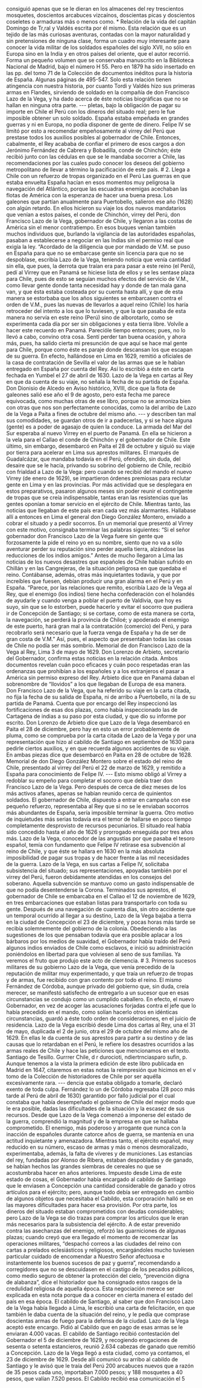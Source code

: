 consiguió apenas que se le dieran en los almacenes del rey trescientos mosquetes, doscientos arcabuces vizcaínos, doscientas picas y doscientos coseletes o armaduras más o menos como. * Relación de la vida del capitán Domingo de Tr,ral y Valdés escrita por él mismo. Esta relación que es un tejido de las más curiosas aventuras, contadas con la mayor naturalidad y sin pretensiones de ninguna clase, forma un cuadro muy interesante para conocer la vida militar de los soldados españoles del siglo XVII, no sólo en Europa sino en la India y en otros países del oriente, que el autor recorrió. Forma un pequeño volumen que se conservaba manuscrito en la Biblioteca Nacional de Madrid, bajo el número H 55. Pero en 1879 ha sido insertado en las pp. del tomo 71 de la Colección de documentos inéditos pura la historia de España. Algunas páginas de 495-547. Solo esta relación tienen atingencia con nuestra historia, por cuanto Tordi y Valdés hizo sus primeras armas en Flandes, sirviendo de soldado en la compañía de don Francisco Lazo de la Vega, y ha dado acerca de éste noticias biográficas que no se hallan en ninguna otra parte. --- pletas, bajo la obligación de pagar su importe en Chile el Perú con los dineros del situado real; pero le fue imposible obtener un solo soldado. España estaba empeñada en grandes guerras y ni en Europa, no podía disponer de gente de dinero. Felipe IV se limitó por esto a recomendar empeñosamente al virrey del Perú que prestase todos los auxilios posibles al gobernador de Chile. Entonces, cabalmente, el Rey acababa de confiar el primero de esos cargos a don Jerónimo Fernández de Cabrera y Bobadilla, conde de Chinchón; éste recibió junto con las cédulas en que se le mandaba socorrer a Chile, las recomendaciones por las cuales pudo conocer los deseos del gobierno metropolitano de llevar a término la pacificación de este país. # 2. Llega a Chile con un refuerzo de tropas organizado en el Perú Las guerras en que estaba envuelta España hacían en esos momentos muy peligrosa la navegación del Atlántico, porque las escuadras enemigas acechaban las flotas de América con la esperanza de hacer una buena presa. Los galeones que partían anualmente para Puertobello, salieron ese año (1628) con algún retardo. En ellos hicieron su viaje los dos nuevos mandatarios que venían a estos países, el conde de Chinchón, virrey del Perú, don Francisco Lazo de la Vega, gobernador de Chile, y llegaron a las costas de América sin el menor contratiempo. En esos buques venían también muchos individuos que, burlando la vigilancia de las autoridades españolas, pasaban a establecerse a negociar en las Indias sin el permiso real que exigía la ley. “Acordado de la diligencia que por mandado de V.M. se puso en España para que no se embarcase gente sin licencia para que no se despoblase, escribía Lazo de la Vega, teniendo noticia que venía cantidad sin ella, que pues, la derrota que traían era para pasar a este reino (el Perú), pedí al Virrey que en Panamá se hiciese lista de ellos y se les sentase plaza para Chile, pues de esto se seguían muchos efectos del servicio de V.M., como llevar gente donde tanta necesidad hay y donde de tan mala gana van, y que ésta estaba costeada por su cuenta hasta allí, y que de esta manera se estorbaba que los años siguientes se embarcasen contra el orden de V.M., pues las nuevas de llevarlos a aquel reino (Chile) los haría retroceder del intento a los que lo tuviesen, y que la que pasaba de esta manera no servía en este reino (Perú) sino de alborotarlo, como se experimenta cada día por ser sin obligaciones y esta tierra libre. Volvíle a hacer este recuerdo en Panamá. Parecióle tiempo entonces; pues, no lo llevó a cabo, convino otra cosa. Sentí perder tan buena ocasión, y ahora más, pues, ha salido cierta mi presunción de que aquí se hace mal gente para Chile, porque como éste es paraje donde descansan los que escapan de su guerra. En efecto, hallándose en Lima en 1629, remitió a oficiales de la casa de contratación de Sevilla el valor de las armas que se le habían entregado en España por cuenta del Rey. Así lo escribió a éste en carta fechada en Yumbel el 27 de abril de 1630. Lazo de la Vega en cartas al Rey en que da cuenta de su viaje, no señala la fecha de su partida de España. Don Dionisio de Alcedo en Aviso histórico, XVIII, dice que la flota de galeones salió ese año el 9 de agosto, pero esta fecha me parece equivocada, como muchas otras de ese libro, porque no se armoniza bien con otras que nos son perfectamente conocidas, como la del arribo de Lazo de la Vega a Paita a fines de octubre del mismo año. --- y describen tan mal sus comodidades, se guardan otros de ir a padecerlas, y si se hace alguna (gente) es a poder de agasajo de quien la conduce. La armada del Mar del Sur esperaba al nuevo Virrey en el puerto de Panamá. En ella se hicieron a la vela para el Callao el conde de Chinchón y el gobernador de Chile. Este último, sin embargo, desembarcó en Paita el 28 de octubre y siguió su viaje por tierra para acelerar en Lima sus aprestos militares. El marqués de Guadalcázar, que mandaba todavía en el Perú, ofendido, sin duda, del desaire que se le hacía, privando su sobrino del gobierno de Chile, recibió con frialdad a Lazo de la Vega: pero cuando se recibió del mando el nuevo Virrey (de enero de 1629), se impartieron órdenes premiosas para reclutar gente en Lima y en las provincias. Por más actividad que se desplegara en estos preparativos, pasaron algunos meses sin poder reunir el contingente de tropas que se creía indispensable, tantas eran las resistencias que las gentes oponían a tomar servicio en el ejército de Chile. Mientras tanto, las noticias que llegaban de este país eran cada vez más alarmantes. Hallabase allí a entonces en Lima el general don Diego González Montero, enviado a cobrar el situado y a pedir socorros. En un memorial que presentó al Virrey con este motivo, consignaba terminar las palabras siguientes: “Si el señor gobernador don Francisco Lazo de la Vega fuere sin gente que forzosamente la pide el reino yo en su nombre, siento que no va a sólo aventurar perder su reputación sino perder aquella tierra, alzándose las reducciones de los indios amigos.” Antes de mucho llegaron a Lima las noticias de los nuevos desastres que españoles de Chile habían sufrido en Chillán y en las Cangrejeras, de la situación peligrosa en que quedaba el reino. Contábanse, además, otras más inquietantes todavía, y que por increíbles que fuesen, debían producir una gran alarma en el Perú y en España. “Parece, por las relaciones que remito, escribía Lazo de la Vega al Rey, que el enemigo (los indios) tiene hecha confederación con el holandés de ayudarle y cuando venga a poblar el puerto de Valdivia, que hoy es suyo, sin que se lo estorben, puede hacerlo y evitar el socorro que pudiera ir de Concepción de Santiago; si se cortase, como de esta manera se corta, la navegación, se perderá la provincia de Chiloé; y apoderado el enemigo de este puerto, hará gran mal a la contratación (comercio) del Perú, y para recobrarlo será necesario que la fuerza venga de España y ha de ser de gran costa de V.M.” Así, pues, el aspecto que presentaban todas las cosas de Chile no podía ser más sombrío. Memorial de don Francisco Lazo de la Vega al Rey, Lima 3 de mayo de 1629. Don Lorenzo de Arbieto, secretario del Gobernador, confirma estas noticias en la relación citada. Ambos documentos revelan cuán poco eficaces y cuán poco respetadas eran las ordenanzas que prohibían a los españoles y a los extranjeros el pasar a América sin permiso expreso del Rey. Arbieto dice que en Panamá daban el sobrenombre de “llovidos” a los que llegaban de Europa de esa manera. Don Francisco Lazo de la Vega, que ha referido su viaje en la carta citada, no fija la fecha de su salida de España, ni de arribo a Puertobello, ni la de su partida de Panamá. Cuenta que por encargo del Rey inspeccionó las fortificaciones de esas dos plazas, como había inspeccionado las de Cartagena de indias a su paso por esta ciudad, y que dio su informe por escrito. Don Lorenzo de Arbieto dice que Lazo de la Vega desembarcó en Paita el 28 de diciembre, pero hay en esto un error probablemente de pluma, como se comprueba por la carta citada de Lazo de la Vega y por una representación que hizo al cabildo de Santiago en septiembre de 1630 para pedirle ciertos auxilios, y en que recuerda algunos accidentes de su viaje. En ambas piezas dice que desembarcó en Paita en 28 de octubre de 1628. Memorial de don Diego González Montero sobre el estado del reino de Chile, presentado al virrey del Perú el 22 de marzo de 1629, y remitido a España para conocimiento de Felipe IV. --- Esto mismo obligó al Virrey a redoblar su empeño para completar el socorro que debía traer don Francisco Lazo de la Vega. Pero después de cerca de diez meses de los más activos afanes, apenas se habían reunido cerca de quinientos soldados. El gobernador de Chile, dispuesto a entrar en campaña con ese pequeño refuerzo, representaba al Rey que si no se le enviaban socorros más abundantes de España, sería imposible terminar la guerra. Otro motivo de inquietudes más serias todavía era el temor de hallarse en poco tiempo completamente desprovisto de recursos pecuniarios. El situado real había sido concedido hasta el año de 1626 y prorrogado enseguida por tres años más. Lazo de la Vega, conocedor de las angustias por que pasaba el tesoro español, temía con fundamento que Felipe IV retirase esa subvención al reino de Chile, y que éste se hallara en 1630 en la más absoluta imposibilidad de pagar sus tropas y de hacer frente a las mil necesidades de la guerra. Lazo de la Vega, en sus cartas a Felipe IV, solicitaba subsistencia del situado; sus representaciones, apoyadas también por el virrey del Perú, fueron debidamente atendidas en los consejos del soberano. Aquella subvención se mantuvo como un gasto indispensable de que no podía desentenderse la Corona. Terminados sus aprestos, el gobernador de Chile se embarcaba en el Callao el 12 de noviembre de 1629, en tres embarcaciones que estaban listas para transportarlo con toda su gente. Después de una navegación de cuarenta días, sin otro accidente que un temporal ocurrido al llegar a su destino, Lazo de la Vega bajaba a tierra en la ciudad de Concepción el 23 de diciembre, y pocas horas más tarde se recibía solemnemente del gobierno de la colonia. Obedeciendo a las sugestiones de los que pensaban todavía que era posible aplacar a los bárbaros por los medios de suavidad, el Gobernador había traído del Perú algunos indios enviados de Chile como esclavos, e inició su administración poniéndolos en libertad para que volviesen al seno de sus familias. Ya veremos el fruto que produjo este acto de clemencia. # 3. Primeros sucesos militares de su gobierno Lazo de la Vega, que venía precedido de la reputación de militar muy experimentado, y que traía un refuerzo de tropas y de armas, fue recibido con gran contento por todo el reino. El mismo Fernández de Córdoba, aunque privado del gobierno que, sin duda, creía merecer, se manifestó satisfecho de entregarlo a un sucesor que en esas circunstancias se condujo como un cumplido caballero. En efecto, el nuevo Gobernador, en vez de acoger las acusaciones forjadas contra el jefe que lo había precedido en el mando, como solían hacerlo otros en idénticas circunstancias, guardó a éste todo orden de consideraciones, en el juicio de residencia. Lazo de la Vega escribió desde Lima dos cartas al Rey, una el 31 de mayo, duplicada el 2 de junio, otra el 29 de octubre del mismo año de 1629. En ellas le da cuenta de sus aprestos para partir a su destino y de las causas que lo retardaban en el Perú, le refiere los desastres ocurridos a las armas reales de Chile y hace las peticiones que mencionamos en el texto. Santiago de Tesillo. Gurrrer Chile, d r durocioti, ndiertrnciasparo sufin, p. Aunque tenemos a la vista la primera edición de este libro publicada en Madrid en 1647, citaremos en estas notas la reimpresión que hicimos en el v tomo de la Colección de historiadores de Chile por ser aquélla excesivamente rara. --- dencia que estaba obligado a tomarle, declaró exento de toda culpa. Fernández lo un de Córdoba regresaba (28 poco más tarde al Perú de abril de 1630) garantido por fallo judicial por el cual constaba que había desempeñado el gobierno de Chile del mejor modo que le era posible, dadas las dificultades de la situación y la escasez de sus recursos. Desde que Lazo de la Vega comenzó a imponerse del estado de la guerra, comprendió la magnitud y de la empresa en que se hallaba comprometido. El enemigo, más poderoso y arrogante que nunca con la inacción de españoles durante catorce años de guerra, se mantenía en una actitud inquietante y amenazadora. Mientras tanto, el ejército español, muy reducido en su número, escaso de armas y más o menos desmoralizado, experimentaba, además, la falta de víveres y de municiones. Las estancias del rey, fundadas por Alonso de Ribera, estaban despobladas y de ganado, se habían hechos las grandes siembras de cereales no que se acostumbraba hacer en años anteriores. Impuesto desde Lima de este estado de cosas, el Gobernador había encargado al cabildo de Santiago que le enviasen a Concepción una cantidad considerable de ganado y otros artículos para el ejército; pero, aunque todo debía ser entregado en cambio de algunos objetos que necesitaba el Cabildo, esta corporación halló se en las mayores dificultades para hacer esa provisión. Por otra parte, los dineros del situado estaban comprometidos con deudas considerables; pero Lazo de la Vega se dio trazas para comprar los artículos que le eran más necesarios para la subsistencia del ejército. A de estar prevenido contra las asechanzas del enemigo, reforzó las guarniciones de algunas plazas; cuando creyó que era llegado el momento de recomenzar las operaciones militares, “despachó correos a las ciudades del reino con cartas a prelados eclesiásticos y religiosos, encargándoles mucho tuviesen particular cuidado de encomendar a Nuestro Señor afectuosa e instantemente los buenos sucesos de paz y guerra”, recomendando a corregidores que no se descuidasen en el castigo de los pecados públicos, como medio seguro de obtener la protección del cielo, “prevención digna de alabanza”, dice el historiador que ha consignado estos rasgos de la credulidad religiosa de aquella época. Esta negociación merece ser explicada en esta nota porque da a conocer en cierta manera el estado del país en esa época. El cabildo de Santiago, al saber que don Francisco Lazo de la Vega había llegado a Lima, le escribió una carta de felicitación, en que también le daba cuenta de la situación del reino, y le pedía que comprase doscientas armas de fuego para la defensa de la ciudad. Lazo de la Vega aceptó este encargo. Pidió al Cabildo que en pago de esas armas se le enviaran 4.000 vacas. El cabildo de Santiago recibió contestación del Gobernador el 5 de diciembre de 1629, y recogiendo erogaciones de sesenta o setenta estancieros, reunió 2.634 cabezas de ganado que remitió a Concepción. Lazo de la Vega llegó a esta ciudad, como ya contamos, el 23 de diciembre de 1629. Desde allí comunicó su arribo al cabildo de Santiago y le avisó que le traía del Perú 200 arcabuces nuevos que a razón de 35 pesos cada uno, importaban 7.000 pesos; y 188 mosquetes a 40 pesos, que valían 7.520 pesos. El Cabildo recibió esa comunicación el 5